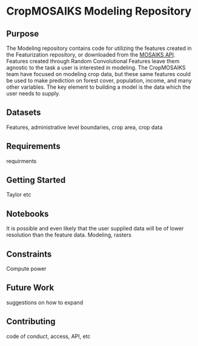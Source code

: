 # CropMOSAIKS Modeling Repository

## Purpose

The Modeling repository contains code for utilizing the features created in the Featurization repository, or downloaded from the [MOSAIKS API](https://nadar.gspp.berkeley.edu/home/index/?next=/portal/index/). Features created through Random Convolutional Features leave them agnostic to the task a user is interested in modeling. The CropMOSAIKS team have focused on modeling crop data, but these same features could be used to make prediction on forest cover, population, income, and many other variables. The key element to building a model is the data which the user needs to supply.

## Datasets

Features, administrative level boundaries, crop area, crop data

## Requirements

requirments

## Getting Started

Taylor etc

## Notebooks

It is possible and even likely that the user supplied data will be of lower resolution than the feature data. 
Modeling, rasters

## Constraints

Compute power

## Future Work

suggestions on how to expand

## Contributing

code of conduct, access, API, etc
